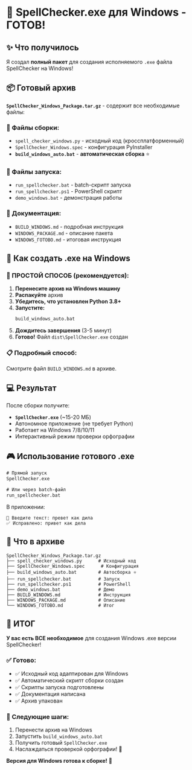 # 🎉 SpellChecker.exe для Windows - ГОТОВ!

## ✨ Что получилось

Я создал **полный пакет** для создания исполняемого `.exe` файла SpellChecker на Windows!

## 📦 Готовый архив

**`SpellChecker_Windows_Package.tar.gz`** - содержит все необходимые файлы:

### 🔧 Файлы сборки:
- `spell_checker_windows.py` - исходный код (кроссплатформенный)
- `SpellChecker_Windows.spec` - конфигурация PyInstaller
- **`build_windows_auto.bat`** - **автоматическая сборка** ⭐

### 🚀 Файлы запуска:
- `run_spellchecker.bat` - batch-скрипт запуска
- `run_spellchecker.ps1` - PowerShell скрипт
- `demo_windows.bat` - демонстрация работы

### 📖 Документация:
- `BUILD_WINDOWS.md` - подробная инструкция
- `WINDOWS_PACKAGE.md` - описание пакета  
- `WINDOWS_ГОТОВО.md` - итоговая инструкция

## 🚀 Как создать .exe на Windows

### 🎯 ПРОСТОЙ СПОСОБ (рекомендуется):

1. **Перенесите архив на Windows машину**
2. **Распакуйте** архив
3. **Убедитесь, что установлен Python 3.8+**
4. **Запустите:**
   ```cmd
   build_windows_auto.bat
   ```
5. **Дождитесь завершения** (3-5 минут)
6. **Готово!** Файл `dist\SpellChecker.exe` создан

### 📋 Подробный способ:

Смотрите файл `BUILD_WINDOWS.md` в архиве.

## 💻 Результат

После сборки получите:
- **`SpellChecker.exe`** (~15-20 МБ)
- Автономное приложение (не требует Python)
- Работает на Windows 7/8/10/11
- Интерактивный режим проверки орфографии

## 🎮 Использование готового .exe

```cmd
# Прямой запуск
SpellChecker.exe

# Или через batch-файл
run_spellchecker.bat
```

В приложении:
```
💬 Введите текст: превет как дила
✅ Исправлено: привет как дела
```

## 📁 Что в архиве

```
SpellChecker_Windows_Package.tar.gz
├── spell_checker_windows.py      # Исходный код
├── SpellChecker_Windows.spec      # Конфигурация
├── build_windows_auto.bat        # Автосборка ⭐
├── run_spellchecker.bat          # Запуск
├── run_spellchecker.ps1          # PowerShell
├── demo_windows.bat              # Демо
├── BUILD_WINDOWS.md              # Инструкция
├── WINDOWS_PACKAGE.md            # Описание
└── WINDOWS_ГОТОВО.md             # Итог
```

## 🎊 ИТОГ

**У вас есть ВСЕ необходимое** для создания Windows .exe версии SpellChecker!

### ✅ Готово:
- ✅ Исходный код адаптирован для Windows
- ✅ Автоматический скрипт сборки создан
- ✅ Скрипты запуска подготовлены  
- ✅ Документация написана
- ✅ Архив упакован

### 🎯 Следующие шаги:
1. Перенести архив на Windows
2. Запустить `build_windows_auto.bat`
3. Получить готовый `SpellChecker.exe`
4. Наслаждаться проверкой орфографии! 🚀

**Версия для Windows готова к сборке!** 🎉
